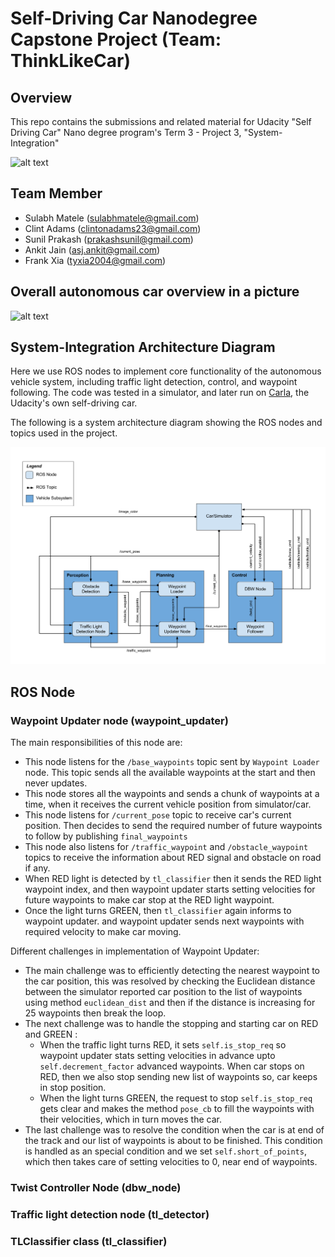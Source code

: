 # Self-Driving Car Nanodegree Capstone Project (Team: ThinkLikeCar)

## Overview

This repo contains the submissions and related material for Udacity "Self Driving Car" Nano degree program's Term 3 - Project 3, "System-Integration"

![alt text](https://github.com/Udacity-CarND-TeamThinkLikeCar/System_Integration_Submission_TeamThinkLikeCar/blob/master/imgs/carla.png)

## Team Member

* Sulabh Matele (sulabhmatele@gmail.com)
* Clint Adams (clintonadams23@gmail.com)
* Sunil Prakash (prakashsunil@gmail.com)
* Ankit Jain (asj.ankit@gmail.com)
* Frank Xia (tyxia2004@gmail.com)

## Overall autonomous car overview in a picture
![alt text](https://github.com/Udacity-CarND-TeamThinkLikeCar/System_Integration_Submission_TeamThinkLikeCar/blob/master/imgs/overall.png)

## System-Integration Architecture Diagram
Here we use ROS nodes to implement core functionality of the autonomous vehicle system, including traffic light detection, control, and waypoint following. The code was tested in a simulator, and later run on [Carla](https://medium.com/udacity/how-the-udacity-self-driving-car-works-575365270a40), the Udacity's own self-driving car. 

The following is a system architecture diagram showing the ROS nodes and topics used in the project.

![System Diagram](./imgs/system.png)

## ROS Node
### Waypoint Updater node (waypoint_updater)

The main responsibilities of this node are:
+ This node listens for the `/base_waypoints` topic sent by `Waypoint Loader` node. This topic sends all the available waypoints at the start and then never updates. 
+ This node stores all the waypoints and sends a chunk of waypoints at a time, when it receives the current vehicle position from simulator/car.
+ This node listens for `/current_pose` topic to receive car's current position. Then decides to send the required number of future waypoints to follow by publishing `final_waypoints`
+ This node also listens for `/traffic_waypoint` and `/obstacle_waypoint` topics to receive the information about RED signal and obstacle on road if any.
+ When RED light is detected by `tl_classifier` then it sends the RED light waypoint index, and then waypoint updater starts setting velocities for future waypoints to make car stop at the RED light waypoint.
+ Once the light turns GREEN, then `tl_classifier` again informs to waypoint updater. and waypoint updater sends next waypoints with required velocity to make car moving.

Different challenges in implementation of Waypoint Updater:
+ The main challenge was to efficiently detecting the nearest waypoint to the car position, this was resolved by checking the Euclidean distance between the simulator reported car position to the list of waypoints using method `euclidean_dist` and then if the distance is increasing for 25 waypoints then break the loop.
+ The next challenge was to handle the stopping and starting car on RED and GREEN :
  + When the traffic light turns RED, it sets `self.is_stop_req` so waypoint updater stats setting velocities in advance upto `self.decrement_factor` advanced waypoints. When car stops on RED, then we also stop sending new list of waypoints so, car keeps in stop position.
  + When the light turns GREEN, the request to stop `self.is_stop_req` gets clear and makes the method `pose_cb` to fill the waypoints with their velocities, which in turn moves the car.
+ The last challenge was to resolve the condition when the car is at end of the track and our list of waypoints is about to be finished. This condition is handled as an special condition and we set `self.short_of_points`, which then takes care of setting velocities to 0, near end of waypoints. 

### Twist Controller Node (dbw_node)

### Traffic light detection node (tl_detector)

### TLClassifier class (tl_classifier)





